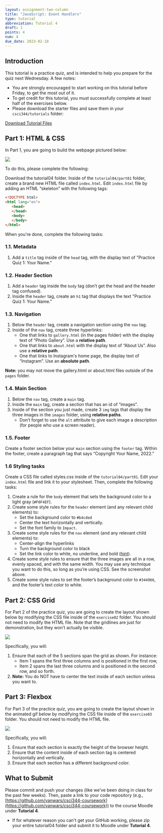 ```yaml
---
layout: assignment-two-column
title: "JavaScript: Event Handlers"
type: tutorial
abbreviation: Tutorial 4
draft: 1
points: 4
num: 4
due_date: 2023-02-10
---
```


<style>
    img {
        max-width: 70%;
    }
</style>

## Introduction
This tutorial is a practice quiz, and is intended to help you prepare for the quiz next Wednesday. A few notes:
* You are strongly encouraged to start working on this tutorial before Friday, to get the most out of it.
* To get credit for this tutorial, you must successfully complete at least half of the exercises below.
* Please download the starter files and save them in your `csci344/tutorials` folder:

<a href="/spring2023/course-files/tutorials/tutorial04.zip" class="nu-button">Download Tutorial Files <i class="fas fa-download"></i></a> 

## Part 1: HTML & CSS
In Part 1, you are going to build the webpage pictured below:

<img src="/spring2023/assets/images/tutorials/tutorial04/exercise01.png" />

To do this, please complete the following:

Download the tutorial04 folder. Inside of the `tutorial04/part01` folder, create a brand new HTML file called `index.html`. Edit `index.html` file by adding an HTML “skeleton” with the following tags:

```html
<!DOCTYPE html>
<html lang="en">
   <head>
   </head>
   <body>
   </body>
</html>
```
When you're done, complete the following tasks:

### 1.1. Metadata
1. Add a `title` tag inside of the `head` tag, with the display text of "Practice Quiz 1: Your Name."

### 1.2. Header Section
1. Add a `header` tag inside the `body` tag (don’t get the head and the header tag confused). 
1. Inside the `header` tag, create an `h1` tag that displays the text "Practice Quiz 1: Your Name."

### 1.3. Navigation
1. Below the `header` tag, create a navigation section using the `nav` tag. 
1. Inside of the `nav` tag, create three hyperlinks:
    * One that links to `gallery.html` (in the pages folder) with the display text of “Photo Gallery”. Use a **relative path**.
    * One that links to `about.html` with the display text of “About Us”. Also use a **relative path**.
    * One that links to Instagram's home page, the display text of “Instagram”. Use an **absolute path**.

**Note:** you may not move the gallery.html or about.html files outside of the `pages` folder. 

### 1.4. Main Section
1. Below the `nav` tag, create a `main` tag. 
1. Inside the `main` tag, create a section that has an id of “images”.
1. Inside of the section you just made, create 3 `img` tags that display the three images in the `images` folder, using **relative paths**. 
    * Don’t forget to use the `alt` attribute to give each image a description (for people who use a screen reader).

### 1.5. Footer
Create a footer section below your `main` section using the `footer` tag. Within the footer, create a paragraph tag that says “Copyright Your Name, 2022.”


### 1.6 Styling tasks
Create a CSS file called styles.css inside of the `tutorial04/part01`. Edit your `index.html` file and link it to your stylesheet. Then, complete the following tasks:

1. Create a rule for the `body` element that sets the background color to a light gray (`#F0F4EF`).
1. Create some style rules for the `header` element (and any relevant child elements) to:
    * Set the background color to `#b4cded`
    * Center the text horizontally and vertically.
    * Set the font family to `Impact`.
1. Create some style rules for the `nav` element (and any relevant child elements) to:
    * Center-align the hyperlinks
    * Turn the background color to black
    * Set the link color to white, no underline, and bold ([hint](https://www.w3schools.com/css/css_link.asp)).
1. Create some style rules to ensure that the three images are all in a row, evenly spaced, and with the same width. You may use any technique you want to do this, so long as you’re using CSS. See the screenshot above.
1. Create some style rules to set the footer’s background color to `#344966`, and the footer’s text color to white.


## Part 2: CSS Grid
For Part 2 of the practice quiz, you are going to create the layout shown below by modifying the CSS file inside of the `exercise02` folder. You should not need to modify the HTML file. Note that the gridlines are just for demonstration, but they won't actually be visible.

<img src="/spring2023/assets/images/tutorials/tutorial04/exercise02b.png" />

Specifically, you will:
1. Ensure that each of the 5 sections span the grid as shown. For instance:
    * Item 1 spans the first three columns and is positioned in the first row,
    * Item 2 spans the last three columns and is positioned in the second row, and so forth.
1. **Note:** You do NOT have to center the text inside of each section unless you want to.

## Part 3: Flexbox
For Part 3 of the practice quiz, you are going to create the layout shown in the animated gif below by modifying the CSS file inside of the `exercise03` folder. You should not need to modify the HTML file.

<img src="/spring2023/assets/images/tutorials/tutorial04/exercise03.gif" />

Specifically, you will:
1. Ensure that each section is exactly the height of the browser height.
1. Ensure that the content inside of each section tag is centered horizontally and vertically.
1. Ensure that each section has a different background color. 

## What to Submit
Please commit and push your changes (like we've been doing in class for the past few weeks). Then, paste a link to your code repository (e.g., [https://github.com/vanwars/csci344-coursework](https://github.com/vanwars/csci344-coursework)) to the course Moodle under **Tutorial 4**.

* If for whatever reason you can't get your GitHub working, please zip your entire tutorial04 folder and submit it to Moodle under **Tutorial 4**.

